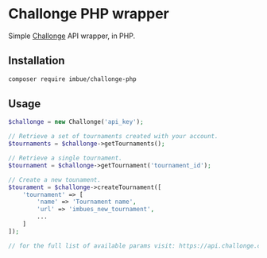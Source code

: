 # Challonge PHP wrapper

Simple [Challonge](https://api.challonge.com/v1) API wrapper, in PHP.

## Installation

```bash
composer require imbue/challonge-php
```

## Usage

```php
$challonge = new Challonge('api_key');
```

```php
// Retrieve a set of tournaments created with your account.
$tournaments = $challonge->getTournaments();

// Retrieve a single tournament.
$tournament = $challonge->getTournament('tournament_id');
```

```php
// Create a new tounament.
$tourament = $challonge->createTournament([
    'tournament' => [
        'name' => 'Tournament name',
        'url' => 'imbues_new_tournament',
        ...
    ]
]);

// for the full list of available params visit: https://api.challonge.com/v1/documents/tournaments/create
```
